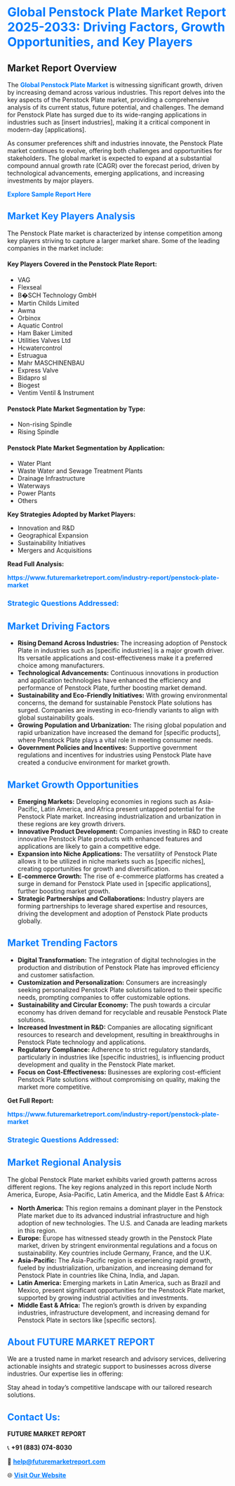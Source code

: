 <h1 style="color: #007BFF;">Global Penstock Plate Market Report 2025-2033: Driving Factors, Growth Opportunities, and Key Players</h1>

<section id="overview">
<h2>Market Report Overview</h2>
<p>The <a href="https://www.futuremarketreport.com/industry-report/penstock-plate-market" style="color: #007BFF; text-decoration: none;"><strong>Global Penstock Plate Market</strong></a> is witnessing significant growth, driven by increasing demand across various industries. This report delves into the key aspects of the Penstock Plate market, providing a comprehensive analysis of its current status, future potential, and challenges. The demand for Penstock Plate has surged due to its wide-ranging applications in industries such as [insert industries], making it a critical component in modern-day [applications].</p>
<p>As consumer preferences shift and industries innovate, the Penstock Plate market continues to evolve, offering both challenges and opportunities for stakeholders. The global market is expected to expand at a substantial compound annual growth rate (CAGR) over the forecast period, driven by technological advancements, emerging applications, and increasing investments by major players.</p>
</section>

<section id="overview">
<p><a href="https://www.futuremarketreport.com/request-sample/reportId=91757" style="color: #007BFF; text-decoration: none;"><strong>Explore Sample Report Here</strong></a></p>
</section>

<section id="key-players">
<h2 style="color: #007BFF;">Market Key Players Analysis</h2>
<p>The Penstock Plate market is characterized by intense competition among key players striving to capture a larger market share. Some of the leading companies in the market include:</p>
<h4>Key Players Covered in the Penstock Plate Report:</h4>
<ul><li>VAG</li><li>Flexseal</li><li>B�SCH Technology GmbH</li><li>Martin Childs Limited</li><li>Awma</li><li>Orbinox</li><li>Aquatic Control</li><li>Ham Baker Limited</li><li>Utilities Valves Ltd</li><li>Hcwatercontrol</li><li>Estruagua</li><li>Mahr MASCHINENBAU</li><li>Express Valve</li><li>Bidapro sl</li><li>Biogest</li><li>Ventim Ventil &amp; Instrument</li></ul>
<h4>Penstock Plate Market Segmentation by Type:</h4>
<ul><li>Non-rising Spindle</li><li>Rising Spindle</li></ul>

<h4>Penstock Plate Market Segmentation by Application:</h4>
<ul><li>Water Plant</li><li>Waste Water and Sewage Treatment Plants</li><li>Drainage Infrastructure</li><li>Waterways</li><li>Power Plants</li><li>Others</li></ul>
<p><strong>Key Strategies Adopted by Market Players:</strong></p>
<ul>
<li>Innovation and R&D</li>
<li>Geographical Expansion</li>
<li>Sustainability Initiatives</li>
<li>Mergers and Acquisitions</li>
</ul>
</section>

<section>
<p><strong>Read Full Analysis: </strong></p><a href="https://www.futuremarketreport.com/industry-report/penstock-plate-market" style="color: #007BFF; text-decoration: none;"><strong>https://www.futuremarketreport.com/industry-report/penstock-plate-market</strong></a>
<h3 style="color: #007BFF;">Strategic Questions Addressed:</h3>
</section>

<section id="driving-factors">
<h2 style="color: #007BFF;">Market Driving Factors</h2>
<ul>
<li><strong>Rising Demand Across Industries:</strong> The increasing adoption of Penstock Plate in industries such as [specific industries] is a major growth driver. Its versatile applications and cost-effectiveness make it a preferred choice among manufacturers.</li>
<li><strong>Technological Advancements:</strong> Continuous innovations in production and application technologies have enhanced the efficiency and performance of Penstock Plate, further boosting market demand.</li>
<li><strong>Sustainability and Eco-Friendly Initiatives:</strong> With growing environmental concerns, the demand for sustainable Penstock Plate solutions has surged. Companies are investing in eco-friendly variants to align with global sustainability goals.</li>
<li><strong>Growing Population and Urbanization:</strong> The rising global population and rapid urbanization have increased the demand for [specific products], where Penstock Plate plays a vital role in meeting consumer needs.</li>
<li><strong>Government Policies and Incentives:</strong> Supportive government regulations and incentives for industries using Penstock Plate have created a conducive environment for market growth.</li>
</ul>
</section>

<section id="growth-opportunities">
<h2 style="color: #007BFF;">Market Growth Opportunities</h2>
<ul>
<li><strong>Emerging Markets:</strong> Developing economies in regions such as Asia-Pacific, Latin America, and Africa present untapped potential for the Penstock Plate market. Increasing industrialization and urbanization in these regions are key growth drivers.</li>
<li><strong>Innovative Product Development:</strong> Companies investing in R&D to create innovative Penstock Plate products with enhanced features and applications are likely to gain a competitive edge.</li>
<li><strong>Expansion into Niche Applications:</strong> The versatility of Penstock Plate allows it to be utilized in niche markets such as [specific niches], creating opportunities for growth and diversification.</li>
<li><strong>E-commerce Growth:</strong> The rise of e-commerce platforms has created a surge in demand for Penstock Plate used in [specific applications], further boosting market growth.</li>
<li><strong>Strategic Partnerships and Collaborations:</strong> Industry players are forming partnerships to leverage shared expertise and resources, driving the development and adoption of Penstock Plate products globally.</li>
</ul>
</section>

<section id="trending-factors">
<h2 style="color: #007BFF;">Market Trending Factors</h2>
<ul>
<li><strong>Digital Transformation:</strong> The integration of digital technologies in the production and distribution of Penstock Plate has improved efficiency and customer satisfaction.</li>
<li><strong>Customization and Personalization:</strong> Consumers are increasingly seeking personalized Penstock Plate solutions tailored to their specific needs, prompting companies to offer customizable options.</li>
<li><strong>Sustainability and Circular Economy:</strong> The push towards a circular economy has driven demand for recyclable and reusable Penstock Plate solutions.</li>
<li><strong>Increased Investment in R&D:</strong> Companies are allocating significant resources to research and development, resulting in breakthroughs in Penstock Plate technology and applications.</li>
<li><strong>Regulatory Compliance:</strong> Adherence to strict regulatory standards, particularly in industries like [specific industries], is influencing product development and quality in the Penstock Plate market.</li>
<li><strong>Focus on Cost-Effectiveness:</strong> Businesses are exploring cost-efficient Penstock Plate solutions without compromising on quality, making the market more competitive.</li>
</ul>
</section>

<section>
<p><strong>Get Full Report: </strong></p><a href="https://www.futuremarketreport.com/industry-report/penstock-plate-market" style="color: #007BFF; text-decoration: none;"><strong>https://www.futuremarketreport.com/industry-report/penstock-plate-market</strong></a>
<h3 style="color: #007BFF;">Strategic Questions Addressed:</h3>
</section>


<section id="regional-analysis">
<h2 style="color: #007BFF;">Market Regional Analysis</h2>
<p>The global Penstock Plate market exhibits varied growth patterns across different regions. The key regions analyzed in this report include North America, Europe, Asia-Pacific, Latin America, and the Middle East & Africa:</p>
<ul>
<li><strong>North America:</strong> This region remains a dominant player in the Penstock Plate market due to its advanced industrial infrastructure and high adoption of new technologies. The U.S. and Canada are leading markets in this region.</li>
<li><strong>Europe:</strong> Europe has witnessed steady growth in the Penstock Plate market, driven by stringent environmental regulations and a focus on sustainability. Key countries include Germany, France, and the U.K.</li>
<li><strong>Asia-Pacific:</strong> The Asia-Pacific region is experiencing rapid growth, fueled by industrialization, urbanization, and increasing demand for Penstock Plate in countries like China, India, and Japan.</li>
<li><strong>Latin America:</strong> Emerging markets in Latin America, such as Brazil and Mexico, present significant opportunities for the Penstock Plate market, supported by growing industrial activities and investments.</li>
<li><strong>Middle East & Africa:</strong> The region’s growth is driven by expanding industries, infrastructure development, and increasing demand for Penstock Plate in sectors like [specific sectors].</li>
</ul>
</section>

<footer>
<h2 style="color: #007BFF;">About FUTURE MARKET REPORT</h2>
<p>We are a trusted name in market research and advisory services, delivering actionable insights and strategic support to businesses across diverse industries. Our expertise lies in offering:</p>

<p>Stay ahead in today’s competitive landscape with our tailored research solutions.</p>

<h2 style="color: #007BFF;">Contact Us:</h2>
<p><strong>FUTURE MARKET REPORT</strong></p>
<p>📞 <strong>+91 (883) 074-8030</strong></p>
<p>📧 <strong><a href="mailto:help@futuremarketreport.com" style="color: #007BFF;">help@futuremarketreport.com</a></strong></p>
<p>🌐 <strong><a href="https://www.futuremarketreport.com/" style="color: #007BFF;">Visit Our Website</a></strong></p>
</footer>